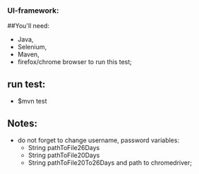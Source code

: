 ### UI-framework:

##You'll need:
 - Java, 
 - Selenium, 
 - Maven,
 - firefox/chrome browser to run this test;
 
 
## run test:
  - $mvn test
  
  
## Notes:

 - do not forget to change username, password  variables:
     - String pathToFile26Days 
     - String pathToFile20Days 
     - String pathToFile20To26Days
     and path to chromedriver;